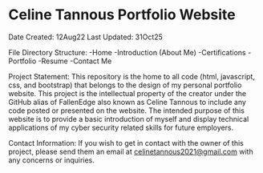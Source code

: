 # Celine Tannous Portfolio Website

Date Created: 12Aug22
Last Updated: 31Oct25

File Directory Structure:
-Home
  -Introduction (About Me)
  -Certifications
  -Portfolio
  -Resume
  -Contact Me
  
Project Statement:
This repository is the home to all code (html, javascript, css, and bootstrap) that belongs to the design of my personal portfolio website. This project is the intellectual property of the creator under the GitHub alias of FallenEdge also known as Celine Tannous to include any code posted or presented on the website. The intended purpose of this website is to provide a basic introduction of myself and display technical applications of my cyber security related skills for future employers.

Contact Information:
If you wish to get in contact with the owner of this project, please send them an email at celinetannous2021@gmail.com with any concerns or inquiries. 




